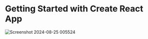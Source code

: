 # Getting Started with Create React App

![Screenshot 2024-08-25 005524](https://github.com/user-attachments/assets/f3b09f84-ee44-4ee2-b6e4-2650c89b3730)
